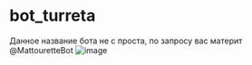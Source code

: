 # bot_turreta
Данное название бота не с проста, по запросу вас материт
@MattouretteBot
 ![image](https://www.emojiall.com/en/header-svg/%F0%9F%A4%AC.svg)